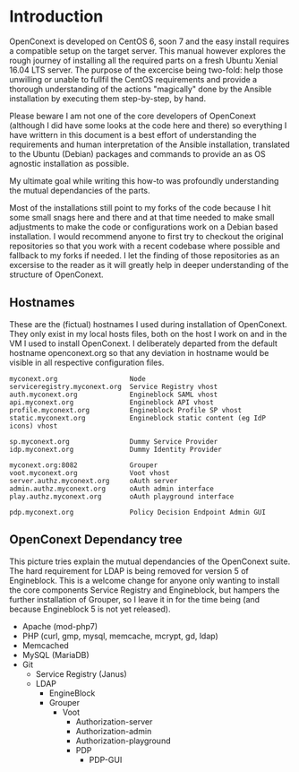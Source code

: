 # Introduction

OpenConext is developed on CentOS 6, soon 7 and the easy install requires a compatible setup on the target server. This manual however explores the rough journey of installing all the required parts on a fresh Ubuntu Xenial 16.04 LTS server. The purpose of the excercise being two-fold: help those unwilling or unable to fullfil the CentOS requirements and provide a thorough understanding of the actions "magically" done by the Ansible installation by executing them step-by-step, by hand.

Please beware I am not one of the core developers of OpenConext (although I did have some looks at the code here and there) so everything I have writtern in this document is a best effort of understanding the requirements and human interpretation of the Ansible installation, translated to the Ubuntu (Debian) packages and commands to provide an as OS agnostic installation as possible.

My ultimate goal while writing this how-to was profoundly understanding the mutual dependancies of the parts.

Most of the installations still point to my forks of the code because I hit some small snags here and there and at that time needed to make small adjustments to make the code or configurations work on a Debian based installation. I would recommend anyone to first try to checkout the original repositories so that you work with a recent codebase where possible and fallback to my forks if needed. I let the finding of those repositories as an excersise to the reader as it will greatly help in deeper understanding of the structure of OpenConext.

## Hostnames
These are the (fictual) hostnames I used during installation of OpenConext. They only exist in my local hosts files, both on the host I work on and in the VM I used to install OpenConext. I deliberately departed from the default hostname openconext.org so that any deviation in hostname would be visible in all respective configuration files.
```
myconext.org                  Node
serviceregistry.myconext.org  Service Registry vhost
auth.myconext.org             Engineblock SAML vhost
api.myconext.org              Engineblock API vhost
profile.myconext.org          Engineblock Profile SP vhost
static.myconext.org           Engineblock static content (eg IdP icons) vhost

sp.myconext.org               Dummy Service Provider
idp.myconext.org              Dummy Identity Provider

myconext.org:8082             Grouper
voot.myconext.org             Voot vhost
server.authz.myconext.org     oAuth server
admin.authz.myconext.org      oAuth admin interface
play.authz.myconext.org       oAuth playground interface

pdp.myconext.org              Policy Decision Endpoint Admin GUI
```
## OpenConext Dependancy tree
This picture tries explain the mutual dependancies of the OpenConext suite. The hard requirement for LDAP is being removed for version 5 of Engineblock. This is a welcome change for anyone only wanting to install the core components Service Registry and Engineblock, but hampers the further installation of Grouper, so I leave it in for the time being (and because Engineblock 5 is not yet released).

* Apache (mod-php7)
* PHP (curl, gmp, mysql, memcache, mcrypt, gd, ldap)
* Memcached
* MySQL (MariaDB)
* Git
  * Service Registry (Janus)
  * LDAP
    * EngineBlock
    * Grouper
      * Voot
        *	Authorization-server
          *	Authorization-admin
          * Authorization-playground
        * PDP
          * PDP-GUI
  			
